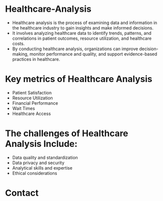 # Healthcare-Analysis
- Healthcare analysis is the process of examining data and information in the healthcare industry to gain insights and make informed decisions.
- It involves analyzing healthcare data to identify trends, patterns, and correlations in patient outcomes, resource utilization, and healthcare costs.
- By conducting healthcare analysis, organizations can improve decision-making, monitor performance and quality, and support evidence-based practices in healthcare.
# Key metrics of Healthcare Analysis
- Patient Satisfaction
- Resource Utilization
- Financial Performance
- Wait Times
- Healthcare Access
# The challenges of Healthcare Analysis Include:
- Data quality and standardization
- Data privacy and security
- Analytical skills and expertise
- Ethical considerations

# Contact 

